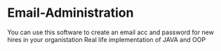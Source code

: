 # Email-Administration
You can use this software to create an email acc and password for new hires in your organistation
Real life implementation of JAVA and OOP
